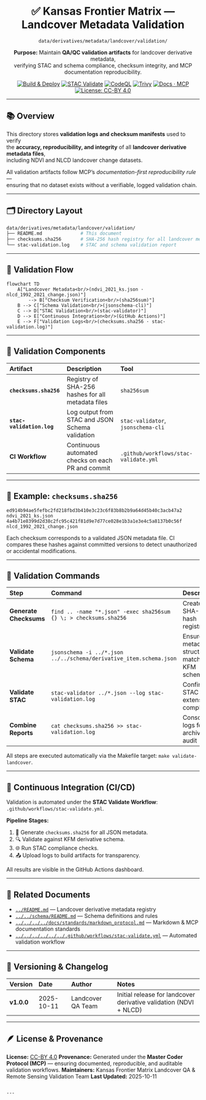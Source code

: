 <div align="center">

# ✅ Kansas Frontier Matrix — Landcover Metadata Validation  
`data/derivatives/metadata/landcover/validation/`

**Purpose:** Maintain **QA/QC validation artifacts** for landcover derivative metadata,  
verifying STAC and schema compliance, checksum integrity, and MCP documentation reproducibility.

[![Build & Deploy](https://img.shields.io/github/actions/workflow/status/bartytime4life/Kansas-Frontier-Matrix/site.yml?label=Build%20%26%20Deploy)](../../../../../../.github/workflows/site.yml)
[![STAC Validate](https://img.shields.io/badge/STAC-validate-blue)](../../../../../../.github/workflows/stac-validate.yml)
[![CodeQL](https://img.shields.io/github/actions/workflow/status/bartytime4life/Kansas-Frontier-Matrix/codeql.yml?label=CodeQL)](../../../../../../.github/workflows/codeql.yml)
[![Trivy](https://img.shields.io/badge/Container-Scan-informational)](../../../../../../.github/workflows/trivy.yml)
[![Docs · MCP](https://img.shields.io/badge/Docs-MCP-blue)](../../../../../../docs/)
[![License: CC-BY 4.0](https://img.shields.io/badge/License-CC--BY%204.0-lightgrey)](../../../../../../LICENSE)

</div>

---

## 📚 Overview

This directory stores **validation logs and checksum manifests** used to verify  
the **accuracy, reproducibility, and integrity** of all **landcover derivative metadata files**,  
including NDVI and NLCD landcover change datasets.

All validation artifacts follow MCP’s *documentation-first reproducibility rule* —  
ensuring that no dataset exists without a verifiable, logged validation chain.

---

## 🗂️ Directory Layout
```bash
data/derivatives/metadata/landcover/validation/
├── README.md              # This document
├── checksums.sha256       # SHA-256 hash registry for all landcover metadata files
└── stac-validation.log    # STAC and schema validation report
````

---

## 🧭 Validation Flow

```mermaid
flowchart TD
    A["Landcover Metadata<br/>(ndvi_2021_ks.json · nlcd_1992_2021_change.json)"]
        --> B["Checksum Verification<br/>(sha256sum)"]
    B --> C["Schema Validation<br/>(jsonschema-cli)"]
    C --> D["STAC Validation<br/>(stac-validator)"]
    D --> E["Continuous Integration<br/>(GitHub Actions)"]
    E --> F["Validation Logs<br/>(checksums.sha256 · stac-validation.log)"]
```

---

## 🧩 Validation Components

| Artifact                  | Description                                       | Tool                                  |
| :------------------------ | :------------------------------------------------ | :------------------------------------ |
| **`checksums.sha256`**    | Registry of SHA-256 hashes for all metadata files | `sha256sum`                           |
| **`stac-validation.log`** | Log output from STAC and JSON Schema validation   | `stac-validator`, `jsonschema-cli`    |
| **CI Workflow**           | Continuous automated checks on each PR and commit | `.github/workflows/stac-validate.yml` |

---

## 🧠 Example: `checksums.sha256`

```text
ed914b94ae5fefbc2fd218fbd3b410e3c23c6f83b8b2b9a64d45b40c3acb47a2  ndvi_2021_ks.json
4a4b71e8399d2d38c2fc95c421f81d9e7d77ce028e1b3a1e3e4c5a8137b0c56f  nlcd_1992_2021_change.json
```

Each checksum corresponds to a validated JSON metadata file.
CI compares these hashes against committed versions to detect unauthorized or accidental modifications.

---

## 🧮 Validation Commands

| Step                   | Command                                                            | Description                                   |
| :--------------------- | :----------------------------------------------------------------- | :-------------------------------------------- |
| **Generate Checksums** | `find .. -name "*.json" -exec sha256sum {} \; > checksums.sha256`  | Creates SHA-256 hash registry                 |
| **Validate Schema**    | `jsonschema -i ../*.json ../../schema/derivative_item.schema.json` | Ensures metadata structure matches KFM schema |
| **Validate STAC**      | `stac-validator ../*.json --log stac-validation.log`               | Confirms STAC and extension compliance        |
| **Combine Reports**    | `cat checksums.sha256 >> stac-validation.log`                      | Consolidates logs for archival and audit      |

All steps are executed automatically via the Makefile target:
`make validate-landcover`.

---

## 🧪 Continuous Integration (CI/CD)

Validation is automated under the **STAC Validate Workflow**:
`.github/workflows/stac-validate.yml`.

**Pipeline Stages:**

1. 🧾 Generate `checksums.sha256` for all JSON metadata.
2. 🔍 Validate against KFM derivative schema.
3. 🌐 Run STAC compliance checks.
4. 📤 Upload logs to build artifacts for transparency.

All results are visible in the GitHub Actions dashboard.

---

## 🧩 Related Documents

* [`../README.md`](../README.md) — Landcover derivative metadata registry
* [`../../schema/README.md`](../../schema/README.md) — Schema definitions and rules
* [`../../../../docs/standards/markdown_protocol.md`](../../../../docs/standards/markdown_protocol.md) — Markdown & MCP documentation standards
* [`../../../../../../.github/workflows/stac-validate.yml`](../../../../../../.github/workflows/stac-validate.yml) — Automated validation workflow

---

## 🧾 Versioning & Changelog

| Version    | Date       | Author            | Notes                                                             |
| :--------- | :--------- | :---------------- | :---------------------------------------------------------------- |
| **v1.0.0** | 2025-10-11 | Landcover QA Team | Initial release for landcover derivative validation (NDVI + NLCD) |

---

## 🪶 License & Provenance

**License:** [CC-BY 4.0](../../../../../../LICENSE)
**Provenance:** Generated under the **Master Coder Protocol (MCP)** — ensuring documented, reproducible, and auditable validation workflows.
**Maintainers:** Kansas Frontier Matrix Landcover QA & Remote Sensing Validation Team
**Last Updated:** 2025-10-11

```

---
